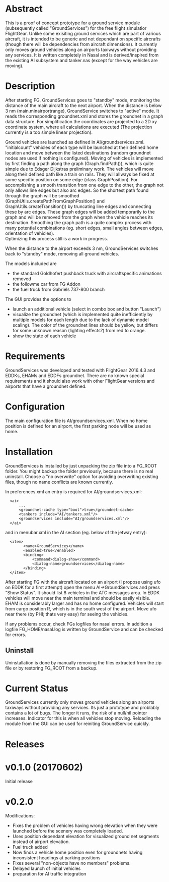 
# Abstract
This is a proof of concept prototype for a ground service module (subsequently called "GroundServices") for the free flight simulatior FlightGear. Unlike some exisiting ground services
which are part of various aircraft, it is intended to be generic and not dependant on specific aircrafts (though there will be dependencies from aircraft dimensions).
It currently only moves ground vehicles along an airports taxiways without providing any services.
It is written completely in Nasal and is derived/inspired from the existing AI subsystem and tanker.nas (except for the way vehicles are moving).

# Description
After starting FG, GroundServices goes to "standby" mode, monitoring the distance of the main aircraft to the next airport. When the distance is below 3 nm (main.minairportrange), 
GroundService switches to "active" mode. It reads the corresponding groundnet.xml and stores the groundnet in a graph data structure. For simplification
the coordinates are projected to a 2D xy coordinate system, where all calculations are executed (The projection currently is a too
simple linear projection).

Ground vehicles are launched as defined in AI/groundservices.xml.
"initialcount" vehicles of each type will be launched at their defined home location and move between the listed destinations (random groundnet nodes are used if nothing is configured).
Moving of vehicles is implemented by first finding a path along the graph (Graph.findPath()), which is quite simple due to Edsger Dijkstras preliminary work. The vehicles will move along
their defined path like a train on rails. They will allways be fixed at some specific position on some edge (class GraphPosition).
For accomplishing a smooth transition from one edge to the other, the graph not only allows line edges but also arc edges. So the shortest path found through the graph will be smoothed
(GraphUtils.createPathFromGraphPosition() and GraphUtils.createTransition()) by truncating line edges and connecting these by arc edges. These graph edges will be added temporarily to the graph and will be removed from the
graph when the vehicle reaches its destination. Smoothing the graph path is a quite complex process with many potential combinations (eg. short edges, small angles between edges, orientation of vehicles).  
Optimizing this process still is a work in progress. 

When the distance to the airport exceeds 3 nm, GroundServices switches back to "standby" mode, removing all ground vehicles.

The models included are

* the standard Goldhofert pushback truck with aircraftspecific animations removed
* the followme car from FG Addon 
* the fuel truck from Gabriels 737-800 branch

The GUI provides the options to
* launch an additional vehicle (select in combo box and button "Launch")
* visualize the groundnet (which is implemented quite inefficiently by multiple models for each length due to the lack of dynamic model scaling). The color
of the groundnet lines should be yellow, but differs for some unknown reason (lighting effects?) from red to orange.
* show the state of each vehicle

# Requirements
GroundServices was developed and tested with FlightGear 2016.4.3 and EDDKs, EHAMs and EDDFs groundnet. There are no known special requirements and it should also work with other FlightGear versions 
and airports that have a groundnet defined. 

# Configuration
The main configuration file is AI/groundservices.xml. When no home position is defined for an airport, the first
parking node will be used as home.

# Installation
GroundServices is installed by just unpacking the zip file into a FG_ROOT folder. You might backup the folder previously, because there is no real uninstall.
Choose a "no overwrite" option for avoiding overwriting existing files, though no name conflicts are known currently.

In preferences.xml an entry is required for AI/groundservices.xml:
```
  <ai>
      ...
      <groundnet-cache type="bool">true</groundnet-cache>
      <tankers include="AI/tankers.xml"/>
      <groundservices include="AI/groundservices.xml"/>    
  </ai>
```
and in menubar.xml in the AI section (eg. below of the jetway entry):
```
  <item>
        <name>GroundServices</name>
        <enabled>true</enabled>
        <binding>
            <command>dialog-show</command>
            <dialog-name>groundservices</dialog-name>
        </binding>
  </item>
```

After starting FG with the aircraft located on an airport (I propose using ufo on EDDK for a first attempt) open the menu AI->GroundServices and press "Show Status". It should list
8 vehicles in the ATC messages area. In EDDK vehicles will move near the main terminal and should 
be easily visible. EHAM is considerably larger and has no home configured. Vehicles will start from cargo position R, which is in the south west
of the airport. Move ufo near there (by PHI; thats very easy) for seeing the vehicles. 

If any problems occur, check FGs logfiles for nasal errors. In addition
a logfile FG_HOME/nasal.log is written by GroundService and can be checked for errors.

## Uninstall
Uninstallation is done by manually removing the files extracted from the zip file or by restoring FG_ROOT from a backup.

# Current Status
GroundServices currently only moves ground vehicles along an airports taxiways without providing any services.
Its just a prototype and problably contains a lot of bugs. The longer it runs, the risk of
a null/nil pointer increases. Indicator for this is when all vehicles stop moving. Reloading
the module from the GUI can be used for reiniting GroundService quickly.

# Releases
# v0.1.0 (20170602)
Initial release
# v0.2.0
Modifications:
* Fixes the problem of vehicles having wrong elevation when they were launched before
the scenery was completely loaded.
* Uses position dependant elevation for visualized ground net segments instead of airport elevation.
* Fuel truck added
* Now finds a vehicle home position even for groundnets having inconsistent headings at parking positions
* Fixes several "non-objects have no members" problems.
* Delayed launch of initial vehicles
* preparation for AI traffic integration



